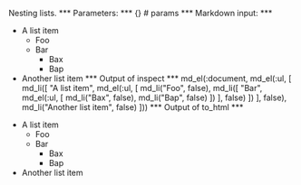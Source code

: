 Nesting lists.
*** Parameters: ***
{} # params 
*** Markdown input: ***
*   A list item
    * Foo
    * Bar
      * Bax
      * Bap
*   Another list item
*** Output of inspect ***
md_el(:document, md_el(:ul, [
	md_li([
	"A list item",
	md_el(:ul, [
	md_li("Foo", false),
	md_li([
	"Bar",
	md_el(:ul, [
	md_li("Bax", false),
	md_li("Bap", false)
])
], false)
])
], false),
	md_li("Another list item", false)
]))
*** Output of to_html ***
<ul>
<li>A list item
<ul>
<li>Foo</li>
<li>Bar
<ul>
<li>Bax</li>

<li>Bap</li>
</ul>
</li>
</ul>
</li>

<li>Another list item</li>
</ul>
